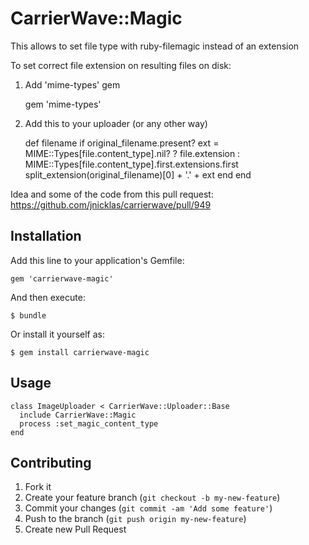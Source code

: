 # CarrierWave::Magic

This allows to set file type with ruby-filemagic instead of an extension

To set correct file extension on resulting files on disk:

1) Add 'mime-types' gem

    gem 'mime-types'

2) Add this to your uploader (or any other way)

    def filename
        if original_filename.present?
            ext = MIME::Types[file.content_type].nil? ? file.extension : MIME::Types[file.content_type].first.extensions.first
            split_extension(original_filename)[0] + '.' + ext
        end
    end


Idea and some of the code from this pull request: https://github.com/jnicklas/carrierwave/pull/949

## Installation

Add this line to your application's Gemfile:

    gem 'carrierwave-magic'

And then execute:

    $ bundle

Or install it yourself as:

    $ gem install carrierwave-magic

## Usage

    class ImageUploader < CarrierWave::Uploader::Base
      include CarrierWave::Magic
      process :set_magic_content_type
    end

## Contributing

1. Fork it
2. Create your feature branch (`git checkout -b my-new-feature`)
3. Commit your changes (`git commit -am 'Add some feature'`)
4. Push to the branch (`git push origin my-new-feature`)
5. Create new Pull Request

